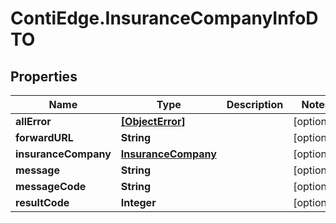 # ContiEdge.InsuranceCompanyInfoDTO

## Properties
Name | Type | Description | Notes
------------ | ------------- | ------------- | -------------
**allError** | [**[ObjectError]**](ObjectError.md) |  | [optional] 
**forwardURL** | **String** |  | [optional] 
**insuranceCompany** | [**InsuranceCompany**](InsuranceCompany.md) |  | [optional] 
**message** | **String** |  | [optional] 
**messageCode** | **String** |  | [optional] 
**resultCode** | **Integer** |  | [optional] 


